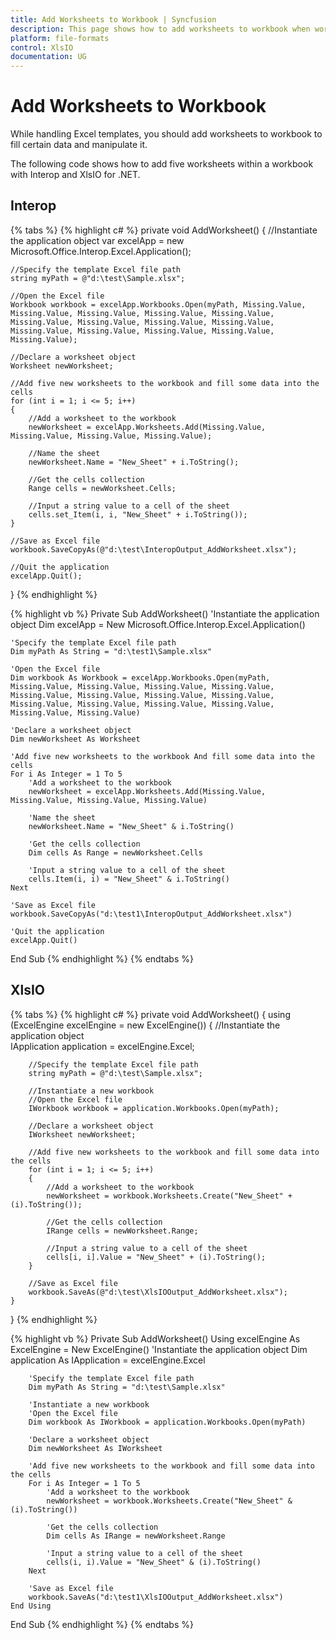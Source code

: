 ```yaml
---
title: Add Worksheets to Workbook | Syncfusion
description: This page shows how to add worksheets to workbook when working with template Excel document.
platform: file-formats
control: XlsIO
documentation: UG
---
```


# Add Worksheets to Workbook

While handling Excel templates, you should add worksheets to workbook to fill certain data and manipulate it.

The following code shows how to add five worksheets within a workbook with Interop and XlsIO for .NET.

## Interop

{% tabs %}
{% highlight c# %}
private void AddWorksheet()
{
    //Instantiate the application object
    var excelApp = new Microsoft.Office.Interop.Excel.Application();

    //Specify the template Excel file path
    string myPath = @"d:\test\Sample.xlsx";

    //Open the Excel file
    Workbook workbook = excelApp.Workbooks.Open(myPath, Missing.Value, Missing.Value, Missing.Value, Missing.Value, Missing.Value, Missing.Value, Missing.Value, Missing.Value, Missing.Value, Missing.Value, Missing.Value, Missing.Value, Missing.Value, Missing.Value);

    //Declare a worksheet object
    Worksheet newWorksheet;

    //Add five new worksheets to the workbook and fill some data into the cells
    for (int i = 1; i <= 5; i++)
    {
        //Add a worksheet to the workbook
        newWorksheet = excelApp.Worksheets.Add(Missing.Value, Missing.Value, Missing.Value, Missing.Value);

        //Name the sheet
        newWorksheet.Name = "New_Sheet" + i.ToString();

        //Get the cells collection
        Range cells = newWorksheet.Cells;

        //Input a string value to a cell of the sheet
        cells.set_Item(i, i, "New_Sheet" + i.ToString());
    }

    //Save as Excel file
    workbook.SaveCopyAs(@"d:\test\InteropOutput_AddWorksheet.xlsx");

    //Quit the application
    excelApp.Quit();
}
{% endhighlight %}

{% highlight vb %}
Private Sub AddWorksheet()
    'Instantiate the application object
    Dim excelApp = New Microsoft.Office.Interop.Excel.Application()

    'Specify the template Excel file path
    Dim myPath As String = "d:\test1\Sample.xlsx"

    'Open the Excel file
    Dim workbook As Workbook = excelApp.Workbooks.Open(myPath, Missing.Value, Missing.Value, Missing.Value, Missing.Value, Missing.Value, Missing.Value, Missing.Value, Missing.Value, Missing.Value, Missing.Value, Missing.Value, Missing.Value, Missing.Value, Missing.Value)

    'Declare a worksheet object
    Dim newWorksheet As Worksheet

    'Add five new worksheets to the workbook And fill some data into the cells
    For i As Integer = 1 To 5
        'Add a worksheet to the workbook
        newWorksheet = excelApp.Worksheets.Add(Missing.Value, Missing.Value, Missing.Value, Missing.Value)

        'Name the sheet
        newWorksheet.Name = "New_Sheet" & i.ToString()

        'Get the cells collection
        Dim cells As Range = newWorksheet.Cells

        'Input a string value to a cell of the sheet
        cells.Item(i, i) = "New_Sheet" & i.ToString()
    Next

    'Save as Excel file
    workbook.SaveCopyAs("d:\test1\InteropOutput_AddWorksheet.xlsx")

    'Quit the application
    excelApp.Quit()
End Sub
{% endhighlight %}
{% endtabs %}

## XlsIO

{% tabs %}
{% highlight c# %}
private void AddWorksheet()
{
    using (ExcelEngine excelEngine = new ExcelEngine())
    {
        //Instantiate the application object                
        IApplication application = excelEngine.Excel;

        //Specify the template Excel file path
        string myPath = @"d:\test\Sample.xlsx";

        //Instantiate a new workbook
        //Open the Excel file
        IWorkbook workbook = application.Workbooks.Open(myPath);

        //Declare a worksheet object
        IWorksheet newWorksheet;

        //Add five new worksheets to the workbook and fill some data into the cells
        for (int i = 1; i <= 5; i++)
        {
            //Add a worksheet to the workbook
            newWorksheet = workbook.Worksheets.Create("New_Sheet" + (i).ToString());

            //Get the cells collection
            IRange cells = newWorksheet.Range;

            //Input a string value to a cell of the sheet
            cells[i, i].Value = "New_Sheet" + (i).ToString();
        }

        //Save as Excel file
        workbook.SaveAs(@"d:\test\XlsIOOutput_AddWorksheet.xlsx");
    }
}
{% endhighlight %}

{% highlight vb %}
Private Sub AddWorksheet()
    Using excelEngine As ExcelEngine = New ExcelEngine()
        'Instantiate the application object
        Dim application As IApplication = excelEngine.Excel

        'Specify the template Excel file path
        Dim myPath As String = "d:\test\Sample.xlsx"

        'Instantiate a new workbook
        'Open the Excel file
        Dim workbook As IWorkbook = application.Workbooks.Open(myPath)

        'Declare a worksheet object
        Dim newWorksheet As IWorksheet

        'Add five new worksheets to the workbook and fill some data into the cells
        For i As Integer = 1 To 5
            'Add a worksheet to the workbook
            newWorksheet = workbook.Worksheets.Create("New_Sheet" & (i).ToString())

            'Get the cells collection
            Dim cells As IRange = newWorksheet.Range

            'Input a string value to a cell of the sheet
            cells(i, i).Value = "New_Sheet" & (i).ToString()
        Next

        'Save as Excel file
        workbook.SaveAs("d:\test1\XlsIOOutput_AddWorksheet.xlsx")
    End Using
End Sub
{% endhighlight %}
{% endtabs %}
